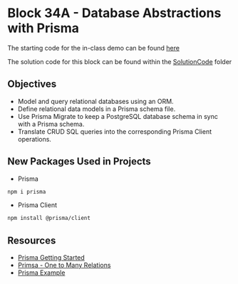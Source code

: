 # Block 34A - Database Abstractions with Prisma

The starting code for the in-class demo can be found [here](./demo/README.md)

The solution code for this block can be found within the [SolutionCode](../../SolutionCode/34A-Prisma/README.md) folder

## Objectives
* Model and query relational databases using an ORM.
* Define relational data models in a Prisma schema file.
* Use Prisma Migrate to keep a PostgreSQL database schema in sync with a Prisma schema.
* Translate CRUD SQL queries into the corresponding Prisma Client operations.


## New Packages Used in Projects

* Prisma 
```bash
npm i prisma
```

* Prisma Client
```bash
npm install @prisma/client
```

## Resources 
* [Prisma Getting Started](https://www.prisma.io/docs/getting-started/setup-prisma/start-from-scratch/relational-databases-node-postgresql)
* [Primsa - One to Many Relations](https://www.prisma.io/docs/orm/prisma-schema/data-model/relations/one-to-many-relations)
* [Prisma Example](https://github.com/prisma/prisma-examples/tree/latest/typescript/rest-express)